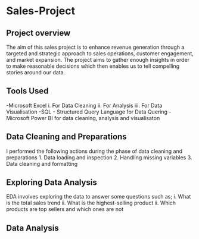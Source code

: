 # Sales-Project
## Project overview

The aim of this sales project is to enhance revenue generation through a targeted and strategic approach to sales operations, customer engagement, and market expansion. The project aims to gather enough insights in order to make reasonable decisions which then enables us to tell compelling stories around our data.

## Tools Used

-Microsoft Excel
   i. For Data Cleaning
   ii. For Analysis
   iii. For Data Visualisation
-SQL - Structured Query Language for Data Quering
-Microsoft Power BI for data cleaning, analysis and visualisaton

## Data Cleaning and Preparations

I performed the following actions during the phase of data cleaning and preparations
     1. Data loading and inspection
     2. Handling missing variables
     3. Data cleaning and formatting

## Exploring Data Analysis

EDA involves exploring the data to answer some questions such as;
      i. What is the total sales trend
      ii. What is the highest-selling product
      ii. Which products are top sellers and which ones are not

## Data Analysis
